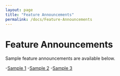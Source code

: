 ```yaml
---
layout: page
title: "Feature Announcements"
permalink: /docs/Feature-Announcements
---
```


# Feature Announcements

Sample feature announcements are available below.

-[Sample 1](/docs/feature-announcements/Sample%201.md)
-[Sample 2](/docs/feature-announcements/Sample%202.md)
-[Sample 3](/docs/feature-announcements/Sample%203.md)